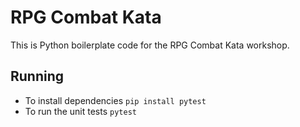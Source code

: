 # RPG Combat Kata

This is Python boilerplate code for the RPG Combat Kata workshop.

## Running

* To install dependencies `pip install pytest`
* To run the unit tests `pytest`